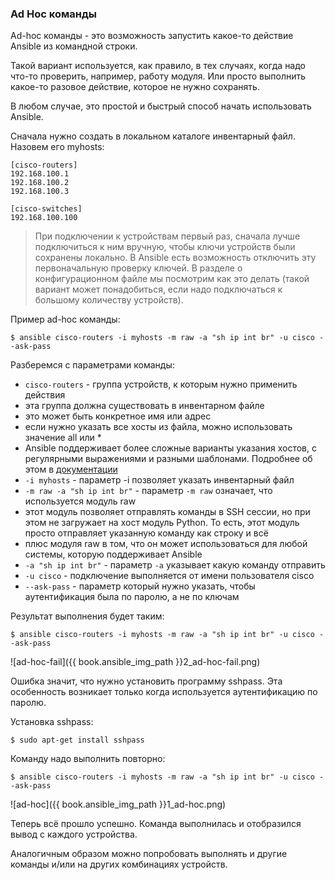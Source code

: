### Ad Hoc команды

Ad-hoc команды - это возможность запустить какое-то действие Ansible из командной строки.

Такой вариант используется, как правило, в тех случаях, когда надо что-то проверить, например, работу модуля.
Или просто выполнить какое-то разовое действие, которое не нужно сохранять.

В любом случае, это простой и быстрый способ начать использовать Ansible.

Сначала нужно создать в локальном каталоге инвентарный файл. Назовем его myhosts:
```
[cisco-routers]
192.168.100.1
192.168.100.2
192.168.100.3

[cisco-switches]
192.168.100.100
```

> При подключении к устройствам первый раз, сначала лучше подключиться к ним вручную, чтобы ключи устройств были сохранены локально. В Ansible есть возможность отключить эту первоначальную проверку ключей. В разделе о конфигурационном файле мы посмотрим как это делать (такой вариант может понадобиться, если надо подключаться к большому количеству устройств).

Пример ad-hoc команды:
```
$ ansible cisco-routers -i myhosts -m raw -a "sh ip int br" -u cisco --ask-pass
```

Разберемся с параметрами команды:
* ```cisco-routers``` - группа устройств, к которым нужно применить действия
 * эта группа должна существовать в инвентарном файле
 * это может быть конкретное имя или адрес
 * если нужно указать все хосты из файла, можно использовать значение all или *
 * Ansible поддерживает более сложные варианты указания хостов, с регулярными выражениями и разными шаблонами. Подробнее об этом в [документации](http://docs.ansible.com/ansible/devel/intro_patterns.html)
* ```-i myhosts``` - параметр -i позволяет указать инвентарный файл
* ```-m raw -a "sh ip int br"``` - параметр ```-m raw``` означает, что используется модуль raw
 * этот модуль позволяет отправлять команды в SSH сессии, но при этом не загружает на хост модуль Python. То есть, этот модуль просто отправляет указанную команду как строку и всё
 * плюс модуля raw в том, что он может использоваться для любой системы, которую поддерживает Ansible
 * ```-a "sh ip int br"``` - параметр ```-a``` указывает какую команду отправить
* ```-u cisco``` - подключение выполняется от имени пользователя cisco
* ```--ask-pass``` - параметр который нужно указать, чтобы аутентификация была по паролю, а не по ключам


Результат выполнения будет таким:
```
$ ansible cisco-routers -i myhosts -m raw -a "sh ip int br" -u cisco --ask-pass
```

![ad-hoc-fail]({{ book.ansible_img_path }}2_ad-hoc-fail.png)


Ошибка значит, что нужно установить программу sshpass.
Эта особенность возникает только когда используется аутентификацию по паролю.

Установка sshpass:
```
$ sudo apt-get install sshpass
```

Команду надо выполнить повторно:
```
$ ansible cisco-routers -i myhosts -m raw -a "sh ip int br" -u cisco --ask-pass
```

![ad-hoc]({{ book.ansible_img_path }}1_ad-hoc.png)



Теперь всё прошло успешно.
Команда выполнилась и отобразился вывод с каждого устройства.

Аналогичным образом можно попробовать выполнять и другие команды и/или на других комбинациях устройств.

